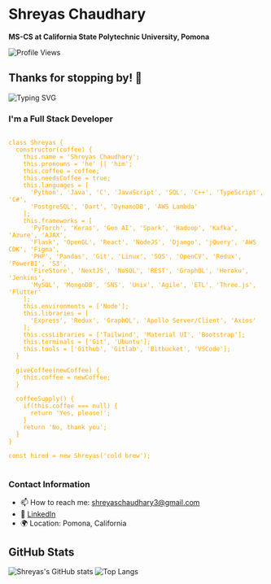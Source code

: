 # Shreyas Chaudhary

**MS-CS at California State Polytechnic University, Pomona**

![Profile Views](https://komarev.com/ghpvc/?username=shreyas463&color=blue)

## Thanks for stopping by! 👋

![Typing SVG](https://readme-typing-svg.demolab.com/?lines=I'm+a+Full+Stack+Developer)

### I'm a Full Stack Developer

<pre>
<code style="color:orange;">
class Shreyas {
  constructor(coffee) {
    this.name = 'Shreyas Chaudhary';
    this.pronouns = 'he' || 'him';
    this.coffee = coffee;
    this.needsCoffee = true;
    this.languages = [
      'Python', 'Java', 'C', 'JavaScript', 'SQL', 'C++', 'TypeScript', 'C#', 
      'PostgreSQL', 'Dart', 'DynamoDB', 'AWS Lambda'
    ];
    this.frameworks = [
      'PyTorch', 'Keras', 'Gen AI', 'Spark', 'Hadoop', 'Kafka', 'Azure', 'AJAX', 
      'Flask', 'OpenGL', 'React', 'NodeJS', 'Django', 'jQuery', 'AWS CDK', 'Figma', 
      'PHP', 'Pandas', 'Git', 'Linux', 'SQS', 'OpenCV', 'Redux', 'PowerBI', 'S3', 
      'FireStore', 'NextJS', 'NoSQL', 'REST', 'GraphQL', 'Heroku', 'Jenkins', 
      'MySQL', 'MongoDB', 'SNS', 'Unix', 'Agile', 'ETL', 'Three.js', 'Flutter'
    ];
    this.environments = ['Node'];
    this.libraries = [
      'Express', 'Redux', 'GraphQL', 'Apollo Server/Client', 'Axios'
    ];
    this.cssLibraries = ['Tailwind', 'Material UI', 'Bootstrap'];
    this.terminals = ['Git', 'Ubuntu'];
    this.tools = ['Github', 'Gitlab', 'Bitbucket', 'VSCode'];
  }

  giveCoffee(newCoffee) {
    this.coffee = newCoffee;
  }

  coffeeSupply() {
    if(this.coffee === null) {
      return 'Yes, please!';
    }
    return 'No, thank you';
  }
}

const hired = new Shreyas('cold brew');
</code>
</pre>

### Contact Information

- 📫 How to reach me: [shreyaschaudhary3@gmail.com](mailto:shreyaschaudhary3@gmail.com)
- 🔗 [LinkedIn](https://www.linkedin.com/in/shreyas-chaudhary-599839262/)
- 🌍 Location: Pomona, California

## GitHub Stats

![Shreyas's GitHub stats](https://github-readme-stats.vercel.app/api?username=shreyas463&show_icons=true&theme=radical)
![Top Langs](https://github-readme-stats.vercel.app/api/top-langs/?username=shreyas463&layout=compact&theme=radical)
